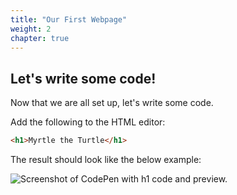 ```yaml
---
title: "Our First Webpage"
weight: 2
chapter: true
---
```


## Let's write some code!

Now that we are all set up, let's write some code.

Add the following to the HTML editor:

```html
<h1>Myrtle the Turtle</h1>
```

The result should look like the below example:

![Screenshot of CodePen with h1 code and preview.](../../images/first_page.png)
